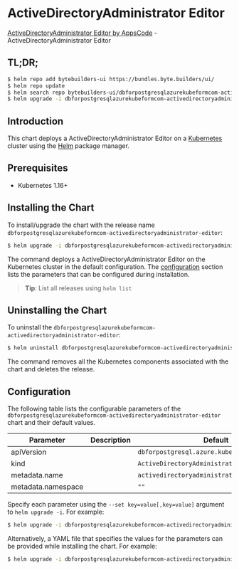 # ActiveDirectoryAdministrator Editor

[ActiveDirectoryAdministrator Editor by AppsCode](https://byte.builders) - ActiveDirectoryAdministrator Editor

## TL;DR;

```bash
$ helm repo add bytebuilders-ui https://bundles.byte.builders/ui/
$ helm repo update
$ helm search repo bytebuilders-ui/dbforpostgresqlazurekubeformcom-activedirectoryadministrator-editor --version=v0.4.16
$ helm upgrade -i dbforpostgresqlazurekubeformcom-activedirectoryadministrator-editor bytebuilders-ui/dbforpostgresqlazurekubeformcom-activedirectoryadministrator-editor -n default --create-namespace --version=v0.4.16
```

## Introduction

This chart deploys a ActiveDirectoryAdministrator Editor on a [Kubernetes](http://kubernetes.io) cluster using the [Helm](https://helm.sh) package manager.

## Prerequisites

- Kubernetes 1.16+

## Installing the Chart

To install/upgrade the chart with the release name `dbforpostgresqlazurekubeformcom-activedirectoryadministrator-editor`:

```bash
$ helm upgrade -i dbforpostgresqlazurekubeformcom-activedirectoryadministrator-editor bytebuilders-ui/dbforpostgresqlazurekubeformcom-activedirectoryadministrator-editor -n default --create-namespace --version=v0.4.16
```

The command deploys a ActiveDirectoryAdministrator Editor on the Kubernetes cluster in the default configuration. The [configuration](#configuration) section lists the parameters that can be configured during installation.

> **Tip**: List all releases using `helm list`

## Uninstalling the Chart

To uninstall the `dbforpostgresqlazurekubeformcom-activedirectoryadministrator-editor`:

```bash
$ helm uninstall dbforpostgresqlazurekubeformcom-activedirectoryadministrator-editor -n default
```

The command removes all the Kubernetes components associated with the chart and deletes the release.

## Configuration

The following table lists the configurable parameters of the `dbforpostgresqlazurekubeformcom-activedirectoryadministrator-editor` chart and their default values.

|     Parameter      | Description |                         Default                          |
|--------------------|-------------|----------------------------------------------------------|
| apiVersion         |             | <code>dbforpostgresql.azure.kubeform.com/v1alpha1</code> |
| kind               |             | <code>ActiveDirectoryAdministrator</code>                |
| metadata.name      |             | <code>activedirectoryadministrator</code>                |
| metadata.namespace |             | <code>""</code>                                          |


Specify each parameter using the `--set key=value[,key=value]` argument to `helm upgrade -i`. For example:

```bash
$ helm upgrade -i dbforpostgresqlazurekubeformcom-activedirectoryadministrator-editor bytebuilders-ui/dbforpostgresqlazurekubeformcom-activedirectoryadministrator-editor -n default --create-namespace --version=v0.4.16 --set apiVersion=dbforpostgresql.azure.kubeform.com/v1alpha1
```

Alternatively, a YAML file that specifies the values for the parameters can be provided while
installing the chart. For example:

```bash
$ helm upgrade -i dbforpostgresqlazurekubeformcom-activedirectoryadministrator-editor bytebuilders-ui/dbforpostgresqlazurekubeformcom-activedirectoryadministrator-editor -n default --create-namespace --version=v0.4.16 --values values.yaml
```
